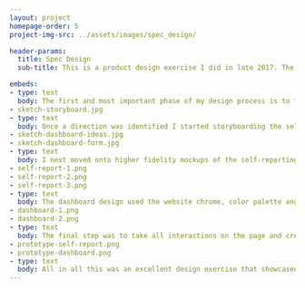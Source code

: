 ```yaml
---
layout: project
homepage-order: 5
project-img-src: ../assets/images/spec_design/

header-params:
  title: Spec Design
  sub-title: This is a product design exercise I did in late 2017. The scenario was to extend the product of a healthcare company that specializes in tracking hard metrics from patient blood tests for overall health and offer personal coaching to achieve wellness goals. The prompt was to develop a product focused on tracking a user’s ‘softer’ metrics like mood, stress level and energy and creating a dashboard that provides the user and a coach with insight. This project was completed in about a day and a half.

embeds:
- type: text
  body: The first and most important phase of my design process is to fully understand the prompt by asking a ton of questions. After designing many products in a corporate environment that did not have proper definition, I now enjoy having this phase take up the majority of my time. Typically working with a group to define and dissect a business problem and scenario is my favorite part because there are no constraints, but because I was by myself I answered my own questions to set assumptions.
- sketch-storyboard.jpg
- type: text
  body: Once a direction was identified I started storyboarding the self-reporting user flow. With the capture method outlined, I began investigating what types of measurement and analysis I could do with the data to deliver actionable insight for users and coaches. Next I continued sketching to see how these analysis possibilities could form into a cohesive dashboard.
- sketch-dashboard-ideas.jpg
- sketch-dashboard-form.jpg
- type: text
  body: I next moved onto higher fidelity mockups of the self-reporting and dashboard designs.
- self-report-1.png
- self-report-2.png
- self-report-3.png
- type: text
  body: The dashboard design used the website chrome, color palette and fonts from the company that this hypothetical product was extending.
- dashboard-1.png
- dashboard-2.png
- type: text
  body: The final step was to take all interactions on the page and create unique artboards and connect them all with InVision to create an interactive prototype.
- prototype-self-report.png
- prototype-dashboard.png
- type: text
  body: All in all this was an excellent design exercise that showcased many of the stages of design a product. There are many things I would iterate, redesign, and add context to but I was bound by the day and a half timebox.
---
```

